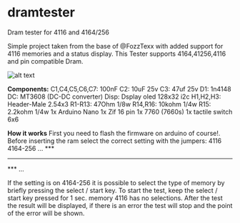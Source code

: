 # dramtester
Dram tester for 4116 and 4164/256

Simple project taken from the base of @FozzTexx
with added support for 4116 memories and a status display.
This Tester supports 4164,41256,4116 and pin compatible Dram. 

![alt text](https://github.com/zeus074/dramtester/blob/main/IMG/IMG_6060.jpg)

**Components:**
C1,C4,C5,C6,C7: 100nF
C2: 10uF 25v
C3: 47uf 25v
D1: 1n4148
DC: MT3608 (DC-DC converter)
Disp: Dsplay oled 128x32 i2c
H1,H2,H3: Header-Male 2.54x3
R1-R13: 47Ohm 1/8w
R14,R16: 10kohm 1/4w
R15: 2.2kohm 1/4w
1x Arduino Nano
1x Zif 16 pin
1x 7760 (7660s)
1x tactile switch 6x6

**How it works**
First you need to flash the firmware on arduino of course!.
Before inserting the ram select the correct setting with the jumpers:
4116  4164-256
...   ***
***   ***
***   ...

If the setting is on 4164-256 it is possible to select the type of memory by briefly pressing the select / start key.
To start the test, keep the select / start key pressed for 1 sec.
memory 4116 has no selections.
After the test the result will be displayed, if there is an error the test will stop and the point of the error will be shown.
